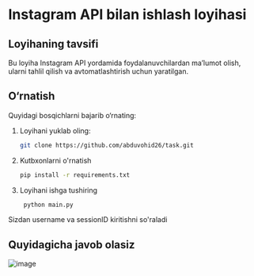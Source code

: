 # Instagram API bilan ishlash loyihasi

## Loyihaning tavsifi
Bu loyiha Instagram API yordamida foydalanuvchilardan maʼlumot olish, ularni tahlil qilish va avtomatlashtirish uchun yaratilgan.

## O‘rnatish
Quyidagi bosqichlarni bajarib o‘rnating:
1. Loyihani yuklab oling:
   ```bash
   git clone https://github.com/abduvohid26/task.git
2. Kutbxonlarni o'rnatish
   ```bash
   pip install -r requirements.txt
4. Loyihani ishga tushiring
   ```bash
    python main.py
Sizdan username va sessionID kiritishni so'raladi  
## Quyidagicha javob olasiz
![image](https://github.com/user-attachments/assets/ef86ac23-2e52-4006-a362-c50b8f4ce9ca)
